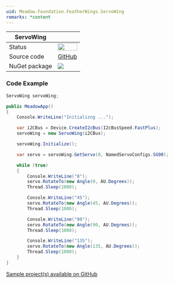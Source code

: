 ```yaml
---
uid: Meadow.Foundation.FeatherWings.ServoWing
remarks: *content
---
```


| ServoWing | |
|--------|--------|
| Status | <img src="https://img.shields.io/badge/Working-brightgreen" style="width: auto; height: -webkit-fill-available;" /> |
| Source code | [GitHub](https://github.com/WildernessLabs/Meadow.Foundation.FeatherWings/tree/main/Source/ServoWing/Driver) |
| NuGet package | <a href="https://www.nuget.org/packages/Meadow.Foundation.FeatherWings.ServoWing/" target="_blank"><img src="https://img.shields.io/nuget/v/Meadow.Foundation.FeatherWings.ServoWing.svg?label=Meadow.Foundation.FeatherWings.ServoWing" /></a> |

### Code Example

```csharp
ServoWing servoWing;

public MeadowApp()
{
    Console.WriteLine("Initializng ...");

    var i2CBus = Device.CreateI2cBus(I2cBusSpeed.FastPlus);
    servoWing = new ServoWing(i2CBus);

    servoWing.Initialize();

    var servo = servoWing.GetServo(0, NamedServoConfigs.SG90);

    while (true)
    {
        Console.WriteLine("0");
        servo.RotateTo(new Angle(0, AU.Degrees));
        Thread.Sleep(1000);

        Console.WriteLine("45");
        servo.RotateTo(new Angle(45, AU.Degrees));
        Thread.Sleep(1000);

        Console.WriteLine("90");
        servo.RotateTo(new Angle(90, AU.Degrees));
        Thread.Sleep(1000);

        Console.WriteLine("135");
        servo.RotateTo(new Angle(135, AU.Degrees));
        Thread.Sleep(1000);
    }
}

```

[Sample project(s) available on GitHub](https://github.com/WildernessLabs/Meadow.Foundation.FeatherWings/tree/main/Source/ServoWing)

